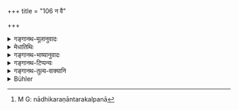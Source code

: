 +++
title = "106 न वै"

+++

<details><summary>गङ्गानथ-मूलानुवादः</summary>

He himself should not eat what he does not offer to his guest. The honouring of guests is conducive to wealth, fame, longevity and heaven.—(106)
</details>

<details><summary>मेधातिथिः</summary>

सूपघृतदधिशर्करादि यद् उत्कृष्टम् अन्नं तत् **स्वयं नाश्नीयाद्** अतिथौ संनिहिते यावत् तस्मै न दत्तम् । यत् तु आतुरस्य यवागूरसकटुकादि तद् अनिच्छते न देयम् । तादृशम् अदत्तम् अश्नतो न दोषः । सर्वथा न संस्कृतम् अन्नं स्वयं भोक्तव्यम्, कदन्नम् अतिथिर् न भोजनीय इत्य् एवंपरम् एतत् । धनाय हितं धनस्य निमित्तं वेति **धन्यम्** । एवं **यशस्या**दयः शब्दाः । 

- अर्थवादो ऽयं नित्यत्वाद् अतिथिभोजनस्य, सति संनिधाने ऽतिथेः, पूर्वसेषत्वाच् च । स्तुतित्वेनान्वये संभवति नाधिकारान्तरकल्पना[^१८४] युक्ता ॥ ३.९६ ॥


[^१८४]:
     M G: nādhikaraṇāntarakalpanā
</details>

<details><summary>गङ्गानथ-भाष्यानुवादः</summary>

Soup, butter, curds, sugar, and such other rich food, he himself should not eat, so long as he does not offer it to the guest that may have arrived. As for gruel and such other bitter medicinal drinks, he shall not offer these to him, if he does not desire it; there is no harm in the man taking these without offering them to the guest. All that this means is that he should uot himself eat rich food and offer to the guest poor fare.

‘*Conducive to wealth*’— procures, brings, wealth. Similarly, ‘*conducive to fame*,’ and so forth.

All this is purely laudatory; because the honouring of guests is a compulsory duty, if he happen to be there, and also because what is here said is clearly supplementary to the foregoing injunction (of guest-honouring). And so long us a passage can be taken as purely laudatory, there is no justification for taking it as putting forward another incentive.—(106)
</details>

<details><summary>गङ्गानथ-टिप्पन्यः</summary>

This verse is quoted in *Vīramitrodaya* (Āhnika, p. 451) without comment.
</details>

<details><summary>गङ्गानथ-तुल्य-वाक्यानि</summary>

*Gautama* (5. 38, 39).—‘Honouring and feeding on fresh food; bedding,
seat, lodging, attending and following; all this in the same way as in the case of elders.’

*Āpastamba-Dharmasūtra*.—‘He shall eat what remains after the feeding of
guests; of the highly flavoured foods, he shall not eat any except what has been left by the guests;—he shall not have cooked for himself any specially good food.’

*Yājñavalkya* (l.5.104).—‘One should not cook food for himself.’

*Mārkaṇḍeya-purāṇa* (Vīramitrodaya-Āhnika, p. 451).—‘Meat, grains,
vegetables,—these he shall not eat if they have not been offered to the guest.’
</details>

<details><summary>Bühler</summary>

106	Let him not eat any (dainty) food which he does not offer to his guest; the hospitable reception of guests procures wealth, fame, long life, and heavenly bliss.
</details>
